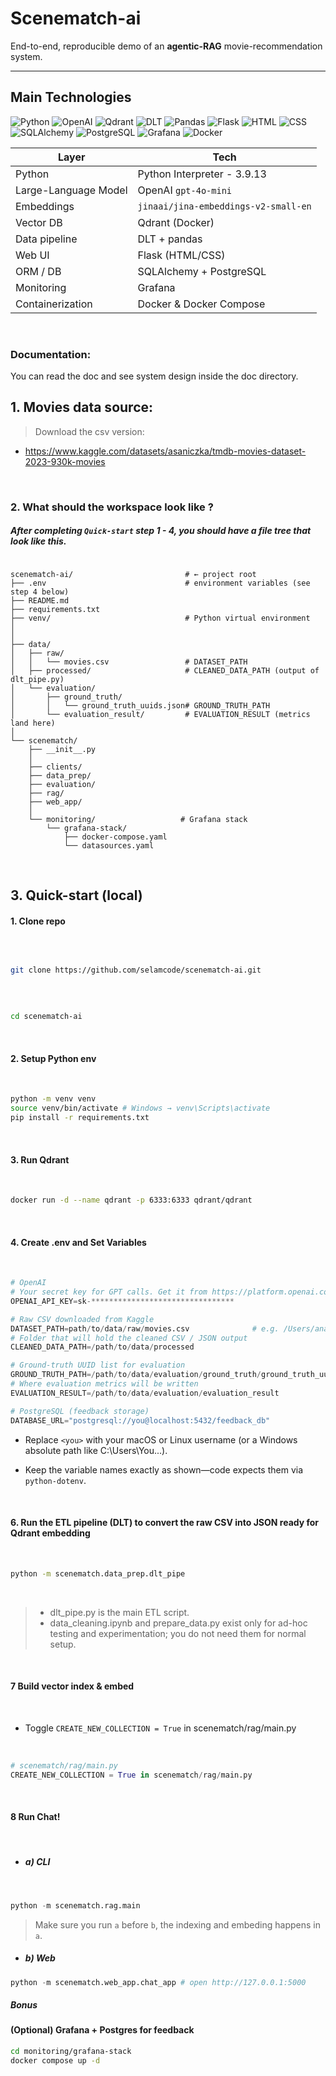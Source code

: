 # Scenematch-ai

End-to-end, reproducible demo of an **agentic-RAG** movie-recommendation system.

---
## Main Technologies

![Python](https://img.shields.io/badge/Python-3776AB?style=plastic&logo=python&logoColor=white)
![OpenAI](https://img.shields.io/badge/OpenAI-412991?style=plastic&logo=openai&logoColor=white)
![Qdrant](https://img.shields.io/badge/Qdrant-5E3EFB?style=plastic&logo=qdrant&logoColor=white)
![DLT](https://img.shields.io/badge/DLT-FF7F50?style=plastic&logo=gear&logoColor=white)
![Pandas](https://img.shields.io/badge/Pandas-150458?style=plastic&logo=pandas&logoColor=white)
![Flask](https://img.shields.io/badge/Flask-000000?style=plastic&logo=flask&logoColor=white)
![HTML](https://img.shields.io/badge/HTML-E34F26?style=plastic&logo=html5&logoColor=white)
![CSS](https://img.shields.io/badge/CSS-1572B6?style=plastic&logo=css3&logoColor=white)
![SQLAlchemy](https://img.shields.io/badge/SQLAlchemy-E99623?style=plastic&logo=sqlalchemy&logoColor=white)
![PostgreSQL](https://img.shields.io/badge/PostgreSQL-146f45?style=plastic&logo=postgresql&logoColor=white)
![Grafana](https://img.shields.io/badge/Grafana-F46800?style=plastic&logo=grafana&logoColor=white)
![Docker](https://img.shields.io/badge/Docker-2496ED?style=plastic&logo=docker&logoColor=white)


| Layer | Tech |
| ----- | ---- |
| Python | Python Interpreter - 3.9.13|
| Large-Language Model | OpenAI `gpt-4o-mini` |
| Embeddings | `jinaai/jina-embeddings-v2-small-en` |
| Vector DB | Qdrant (Docker) |
| Data pipeline | DLT + pandas |
| Web UI | Flask (HTML/CSS) |
| ORM / DB | SQLAlchemy + PostgreSQL |
| Monitoring | Grafana |
| Containerization | Docker & Docker Compose |

<br>

### Documentation:

You can read the doc and see system design inside the doc directory.

## 1. Movies data source:

> Download the csv version:

- https://www.kaggle.com/datasets/asaniczka/tmdb-movies-dataset-2023-930k-movies

<br>

### 2. What should the workspace look like ?

##### After completing `Quick-start` step 1 - 4, you should have a file tree that look like this.

```text

scenematch-ai/                         # ← project root
├── .env                               # environment variables (see step 4 below)
├── README.md
├── requirements.txt
├── venv/                              # Python virtual environment
│
│
├── data/
│   ├── raw/
│   │   └── movies.csv                 # DATASET_PATH
│   ├── processed/                     # CLEANED_DATA_PATH (output of dlt_pipe.py)
│   └── evaluation/
│       ├── ground_truth/
│       │   └── ground_truth_uuids.json# GROUND_TRUTH_PATH
│       └── evaluation_result/         # EVALUATION_RESULT (metrics land here)
│
└── scenematch/
    ├── __init__.py
    │
    ├── clients/
    ├── data_prep/
    ├── evaluation/
    ├── rag/
    ├── web_app/
    │
    └── monitoring/                   # Grafana stack 
        └── grafana-stack/
            ├── docker-compose.yaml
            └── datasources.yaml

```
<br>

## 3. Quick-start (local)

#### 1. Clone repo

<br>

``` bash

git clone https://github.com/selamcode/scenematch-ai.git

```
<br>

``` bash

cd scenematch-ai 

```
<br>

#### 2. Setup Python env
<br>

``` bash
python -m venv venv
source venv/bin/activate # Windows → venv\Scripts\activate
pip install -r requirements.txt
```
<br>

#### 3. Run Qdrant

<br>

```bash
docker run -d --name qdrant -p 6333:6333 qdrant/qdrant
```
<br>

#### 4. Create .env and Set Variables
<br>

```python
# OpenAI
# Your secret key for GPT calls. Get it from https://platform.openai.com
OPENAI_API_KEY=sk-********************************

# Raw CSV downloaded from Kaggle 
DATASET_PATH=path/to/data/raw/movies.csv              # e.g. /Users/ana/projects/...
# Folder that will hold the cleaned CSV / JSON output
CLEANED_DATA_PATH=/path/to/data/processed

# Ground-truth UUID list for evaluation
GROUND_TRUTH_PATH=/path/to/data/evaluation/ground_truth/ground_truth_uuids.json
# Where evaluation metrics will be written
EVALUATION_RESULT=/path/to/data/evaluation/evaluation_result

# PostgreSQL (feedback storage) 
DATABASE_URL="postgresql://you@localhost:5432/feedback_db"           
```

- Replace `<you>` with your macOS or Linux username (or a Windows absolute path like C:\Users\You\...).

- Keep the variable names exactly as shown—code expects them via `python-dotenv`.

<br>

#### 6. Run the ETL pipeline (DLT) to convert the raw CSV into JSON ready for Qdrant embedding

<br>

``` bash 
python -m scenematch.data_prep.dlt_pipe 
```
<br>

>  - dlt_pipe.py is the main ETL script. 
>  - data_cleaning.ipynb and prepare_data.py exist only for ad-hoc testing and experimentation; you do not need them for normal setup.

<br>

#### 7 Build vector index & embed

<br>

- Toggle `CREATE_NEW_COLLECTION = True` in scenematch/rag/main.py

<br>

```python
# scenematch/rag/main.py
CREATE_NEW_COLLECTION = True in scenematch/rag/main.py
```
<br>

#### 8 Run Chat!

<br>

- ##### a) CLI

<br>

```python
python -m scenematch.rag.main
```

> Make sure you run `a` before `b`, the indexing and embeding happens in `a`.

- ##### b) Web
```python
python -m scenematch.web_app.chat_app # open http://127.0.0.1:5000
```

##### Bonus

#### (Optional) Grafana + Postgres for feedback

```bash 
cd monitoring/grafana-stack
docker compose up -d
```